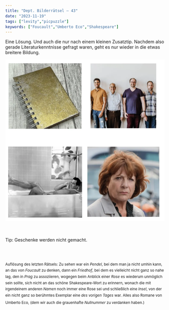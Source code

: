 ```yaml
---
title: "Dept. Bilderrätsel – 43"
date: "2023-11-19"
tags: ["levity","picpuzzle"]
keywords: ["Foucault","Umberto Eco","Shakespeare"]
---
```

Eine Lösung. Und auch die nur nach einem kleinen Zusatztip. Nachdem also gerade Literaturkenntnisse gefragt waren, geht es nur wieder in die etwas breitere Bildung.
<br/>

<img  src="/assets/img/picpuzzle43.webp" alt="Bilderrätsel43">

<br/>
<br/>
<br/>

Tip: Geschenke werden nicht gemacht.

<br/>
<br/>

<sup>Auflösung des letzten Rätsels: Zu sehen war ein <i>Pendel</i>, bei dem man ja nicht umhin kann, an das von <i>Foucault</i> zu denken, dann ein <i>Friedhof</i>, bei dem es vielleicht nicht ganz so nahe lag, den in <i>Prag</i> zu assoziieren, wogegen beim Anblick einer <i>Rose</i> es wiederum unmöglich sein sollte, sich nicht an das schöne Shakespeare-Wort zu erinnern, wonach die mit irgendeinem anderen <i>Namen</i> noch immer eine Rose sei und schließlich eine <i>Insel</i>, von der ein nicht ganz so berühmtes Exemplar eine  <i>des vorigen Tages</i> war. Alles also Romane von Umberto Eco, (dem wir auch die grauenhafte <i>Nullnummer</i> zu verdanken haben.)
<sup>